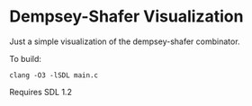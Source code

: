 # Dempsey-Shafer Visualization

Just a simple visualization of the dempsey-shafer combinator.



To build:

```
clang -O3 -lSDL main.c
```


Requires SDL 1.2
